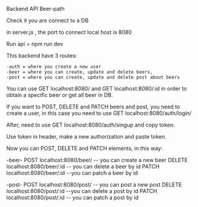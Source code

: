 Backend API Beer-path

Check it you are connect to a DB

in server.js , the port to connect local host is 8080

Run api = npm run dev

This backend have 3 routes: 

    -auth = where you create a new user
    -beer = where you can create, update and delete beers, 
    -post = where you can create, update and delete post about beers  

You can use GET localhost:8080/ and GET localhost:8080/:id in order to obtain a specific beer or get all beer in DB.

If you want to POST, DELETE and PATCH beers and post, you need to create a user, in this case you need to use GET localhost:8080/auth/login/

After, need to use GET localhost:8080/auth/singup and copy token.

Use token in header, make a new authorization and paste token.

Now you can POST, DELETE and PATCH elements, in this way:

-beer-
POST localhost:8080/beer/   -- you can create a new beer
DELETE localhost:8080/beer/:id  -- you can delete a beer by id
PATCH localhost:8080/beer/:id  --you can patch a beer by id 

-post-
POST localhost:8080/post/  -- you can post a new post 
DELETE localhost:8080/post/:id  --you can delete a post by id 
PATCH localhost:8080/post/:id  -- you can patch a post by id